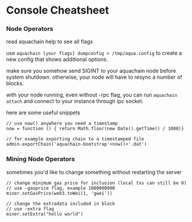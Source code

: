 # Console Cheatsheet

### Node Operators

read aquachain help to see all flags

use `aquachain [your flags] dumpconfig > /tmp/aqua.config` to create a new config that shows additional options.

make sure you somehow send SIGINT to your aquachain node before system shutdown.
otherwise, your node will have to resync a number of blocks.

with your node running, even without -rpc flag, 
you can run `aquachain attach` and connect to your instance through ipc socket.

here are some useful snippets

```
// use now() anywhere you need a timestamp
now = function () { return Math.floor(new Date().getTime() / 1000)}

// for example exporting chain to a timestamped file
admin.exportChain('aquachain-bootstrap'+now()+'.dat')
```


### Mining Node Operators

sometimes you'd like to change something without restarting the server

```
// change minimum gas price for inclusion (local txs can still be 0)
// use -gasprice flag, example 1000000000
miner.setGasPrice(web3.toWei(1, 'gwei'))

// change the extradata included in block
// use -extra flag
miner.setExtra("hello world")
```

